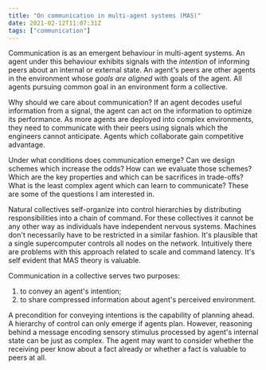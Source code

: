 ```yaml
---
title: "On communication in multi-agent systems (MAS)"
date: 2021-02-12T11:07:31Z
tags: ["communication"]
---
```


Communication is as an emergent behaviour in multi-agent systems. An agent
under this behaviour exhibits signals with the _intention_ of informing peers
about an internal or external state. An agent's peers are other agents in the
environment whose _goals are aligned_ with goals of the agent. All agents
pursuing common goal in an environment form a collective.

Why should we care about communication? If an agent decodes useful information
from a signal, the agent can act on the information to optimize its
performance. As more agents are deployed into complex environments, they need
to communicate with their peers using signals which the engineers cannot
anticipate. Agents which collaborate gain competitive advantage.

Under what conditions does communication emerge? Can we design schemes which
increase the odds? How can we evaluate those schemes? Which are the key
properties and which can be sacrifices in trade-offs? What is the least complex
agent which can learn to communicate? These are some of the questions I am
interested in.

Natural collectives self-organize into control hierarchies by distributing
responsibilities into a chain of command. For these collectives it cannot be
any other way as individuals have independent nervous systems. Machines don't
necessarily have to be restricted in a similar fashion. It's plausible that a
single supercomputer controls all nodes on the network. Intuitively there are
problems with this approach related to scale and command latency. It's self
evident that MAS theory is valuable.

Communication in a collective serves two purposes:
1. to convey an agent's intention;
2. to share compressed information about agent's perceived environment.

A precondition for conveying intentions is the capability of planning ahead. A
hierarchy of control can only emerge if agents plan. However, reasoning behind
a message encoding sensory stimulus processed by agent's internal state can be
just as complex. The agent may want to consider whether the receiving peer know
about a fact already or whether a fact is valuable to peers at all. 

